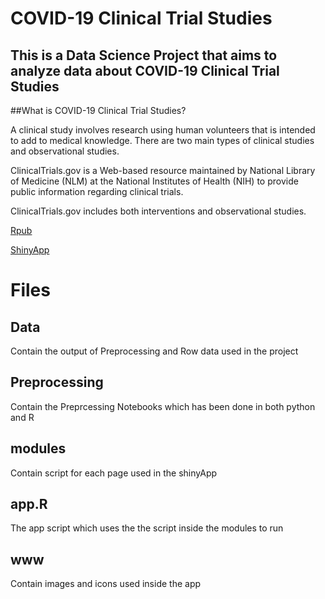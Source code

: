 # COVID-19 Clinical Trial Studies

## This is a Data Science Project that aims to analyze data about COVID-19 Clinical Trial Studies

##What is COVID-19 Clinical Trial Studies?

A clinical study involves research using human volunteers that is intended to add to medical knowledge.
There are two main types of clinical studies and observational studies.

ClinicalTrials.gov is a Web-based resource maintained by National Library of Medicine (NLM) at the National 
Institutes of Health (NIH) to provide public information regarding clinical trials.

ClinicalTrials.gov includes both interventions and observational studies.

[Rpub](https://rpubs.com/alvin855/groupm)

[ShinyApp](https://yousifabd.shinyapps.io/PDS_Clinicaltrials_COVID_19/)

# Files

## Data
Contain the output of Preprocessing and Row data used in the project

## Preprocessing 
Contain the Preprcessing Notebooks which has been done in both python and R

## modules
Contain script for each page used in the shinyApp

## app.R
The app script which uses the the script inside the modules to run

## www
Contain images and icons used inside the app
